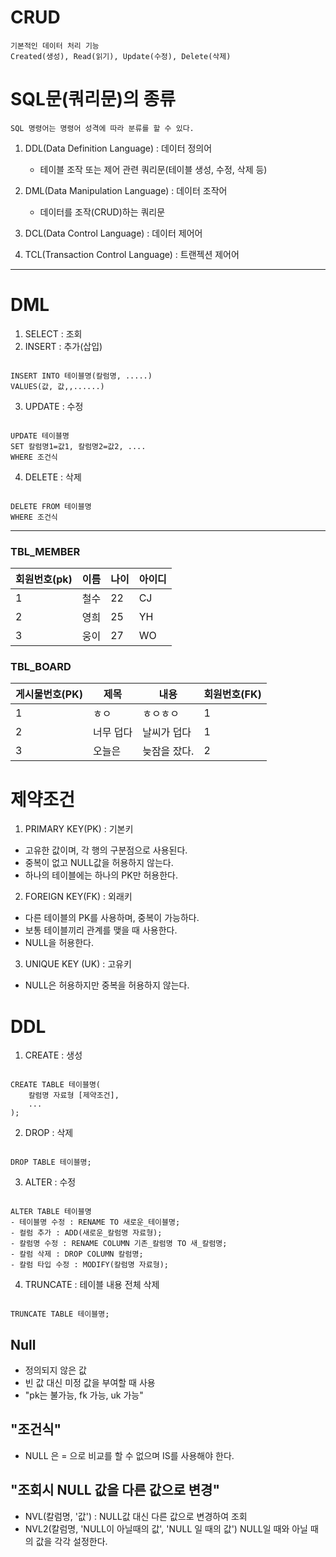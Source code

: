 # CRUD
	기본적인 데이터 처리 기능
	Created(생성), Read(읽기), Update(수정), Delete(삭제)

# SQL문(쿼리문)의 종류
	SQL 명령어는 명령어 성격에 따라 분류를 할 수 있다.

1. DDL(Data Definition Language) : 데이터 정의어
	- 테이블 조작 또는 제어 관련 쿼리문(테이블 생성, 수정, 삭제 등)

2. DML(Data Manipulation Language) : 데이터 조작어
	- 데이터를 조작(CRUD)하는 쿼리문

4. DCL(Data Control Language) : 데이터 제어어
5. TCL(Transaction Control Language) : 트랜젝션 제어어

----
# DML
1. SELECT : 조회
2. INSERT : 추가(삽입)

<pre><code>
INSERT INTO 테이블명(칼럼명, .....)
VALUES(값, 값,,......)
</code></pre>

3. UPDATE : 수정
<pre><code>
UPDATE 테이블명
SET 칼럼명1=값1, 칼럼명2=값2, ....
WHERE 조건식
</code></pre>
4. DELETE : 삭제
<pre><code>
DELETE FROM 테이블명
WHERE 조건식
</code></pre>

----
### TBL_MEMBER
|회원번호(pk)|이름|나이|아이디|
|----|----|----|----|
|1|철수|22|CJ|
|2|영희|25|YH|
|3|웅이|27|WO|

### TBL_BOARD
|게시물번호(PK)|제목|내용|회원번호(FK)|
|----|----|----|----|
|1|ㅎㅇ|ㅎㅇㅎㅇ|1|
|2|너무 덥다|날씨가 덥다|1|
|3|오늘은|늦잠을 잤다.|2|

# 제약조건
1. PRIMARY KEY(PK) : 기본키
- 고유한 값이며, 각 행의 구분점으로 사용된다.
- 중복이 없고 NULL값을 허용하지 않는다.
- 하나의 테이블에는 하나의 PK만 허용한다.

2. FOREIGN KEY(FK) : 외래키
- 다른 테이블의 PK를 사용하며, 중복이 가능하다.
- 보통 테이블끼리 관계를 맺을 때 사용한다.
- NULL을 허용한다.


3. UNIQUE KEY (UK) : 고유키
- NULL은 허용하지만 중복을 허용하지 않는다.



# DDL
1. CREATE : 생성
<pre><code>
CREATE TABLE 테이블명(
	칼럼명 자료형 [제약조건],
	...
);
</code></pre>
2. DROP : 삭제
<pre><code>
DROP TABLE 테이블명;
</code></pre>
3. ALTER : 수정
<pre><code>
ALTER TABLE 테이블명
- 테이블명 수정 : RENAME TO 새로운_테이블명;
- 컬럼 추가 : ADD(새로운_칼럼명 자료형);
- 칼럼명 수정 : RENAME COLUMN 기존_칼럼명 TO 새_칼럼명;
- 칼럼 삭제 : DROP COLUMN 칼럼명;
- 칼럼 타입 수정 : MODIFY(칼럼명 자료형);
</code></pre>
4. TRUNCATE : 테이블 내용 전체 삭제
<pre><code>
TRUNCATE TABLE 테이블명;
</code></pre>

## Null
- 정의되지 않은 값
- 빈 값 대신 미정 값을 부여할 때 사용
- "pk는 불가능, fk 가능, uk 가능"

## "조건식"
- NULL 은 = 으로 비교를 할 수 없으며 IS를 사용해야 한다.

## "조회시 NULL 값을 다른 값으로 변경"
- NVL(칼럼명, '값') : NULL값 대신 다른 값으로 변경하여 조회
- NVL2(칼럼명, 'NULL이 아닐때의 값', 'NULL 일 때의 값')
		NULL일 때와 아닐 때의 값을 각각 설정한다.




